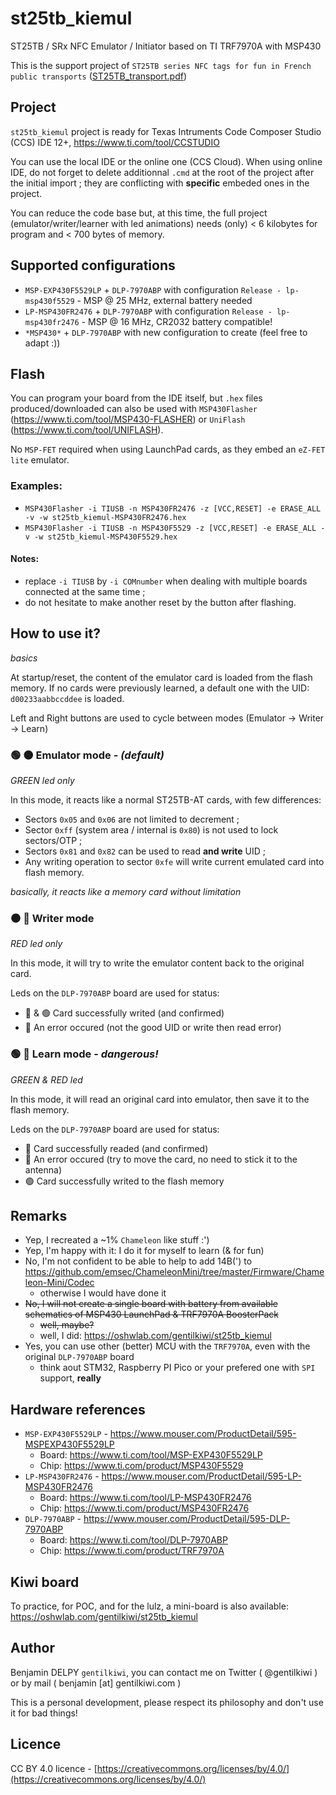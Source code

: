 # st25tb_kiemul

ST25TB / SRx NFC Emulator / Initiator based on TI TRF7970A with MSP430

This is the support project of `ST25TB series NFC tags for fun in French public transports` ([ST25TB_transport.pdf](ST25TB_transport.pdf))


## Project

`st25tb_kiemul` project is ready for Texas Intruments Code Composer Studio (CCS) IDE 12+, https://www.ti.com/tool/CCSTUDIO

You can use the local IDE or the online one (CCS Cloud). When using online IDE, do not forget to delete additionnal `.cmd` at the root of the project after the initial import ; they are conflicting with **specific** embeded ones in the project.

You can reduce the code base but, at this time, the full project (emulator/writer/learner with led animations) needs (only) < 6 kilobytes for program and < 700 bytes of memory.


## Supported configurations

- `MSP-EXP430F5529LP` + `DLP-7970ABP` with configuration `Release - lp-msp430f5529` - MSP @ 25 MHz, external battery needed
- `LP-MSP430FR2476` + `DLP-7970ABP` with configuration `Release - lp-msp430fr2476` - MSP @ 16 MHz, CR2032 battery compatible!
- `*MSP430*` + `DLP-7970ABP` with new configuration to create (feel free to adapt :))


## Flash

You can program your board from the IDE itself, but `.hex` files produced/downloaded can also be used with `MSP430Flasher` (https://www.ti.com/tool/MSP430-FLASHER) or `UniFlash` (https://www.ti.com/tool/UNIFLASH).

No `MSP-FET` required when using LaunchPad cards, as they embed an `eZ-FET lite` emulator.

### Examples:

- `MSP430Flasher -i TIUSB -n MSP430FR2476 -z [VCC,RESET] -e ERASE_ALL -v -w st25tb_kiemul-MSP430FR2476.hex`
- `MSP430Flasher -i TIUSB -n MSP430F5529 -z [VCC,RESET] -e ERASE_ALL -v -w st25tb_kiemul-MSP430F5529.hex`

#### Notes:
- replace `-i TIUSB` by `-i COMnumber` when dealing with multiple boards connected at the same time ;
- do not hesitate to make another reset by the button after flashing.


## How to use it?
_basics_

At startup/reset, the content of the emulator card is loaded from the flash memory. If no cards were previously learned, a default one with the UID: `d00233aabbccddee` is loaded.

Left and Right buttons are used to cycle between modes (Emulator -> Writer -> Learn)

### 🟢 ⚫ Emulator mode - _(default)_
_GREEN led only_

In this mode, it reacts like a normal ST25TB-AT cards, with few differences:
- Sectors `0x05` and `0x06` are not limited to decrement ;
- Sector `0xff` (system area / internal is `0x80`) is not used to lock sectors/OTP ;
- Sectors `0x81` and `0x82` can be used to read **and write** UID ;
- Any writing operation to sector `0xfe` will write current emulated card into flash memory.

_basically, it reacts like a memory card without limitation_

### ⚫ 🔴 Writer mode
_RED led only_

In this mode, it will try to write the emulator content back to the original card.

Leds on the `DLP-7970ABP` board are used for status:
- 🔵 & 🟢 Card successfully writed (and confirmed) 
- 🔴 An error occured (not the good UID or write then read error)


### 🟢 🔴 Learn mode - _dangerous!_
_GREEN & RED led_

In this mode, it will read an original card into emulator, then save it to the flash memory.

Leds on the `DLP-7970ABP` board are used for status:
- 🔵 Card successfully readed (and confirmed) 
- 🔴 An error occured (try to move the card, no need to stick it to the antenna)
- 🟢 Card successfully writed to the flash memory


## Remarks

- Yep, I recreated a ~1% `Chameleon` like stuff :')
- Yep, I'm happy with it: I do it for myself to learn (& for fun)
- No, I'm not confident to be able to help to add 14B(') to https://github.com/emsec/ChameleonMini/tree/master/Firmware/Chameleon-Mini/Codec
  - otherwise I would have done it
- ~~No, I will not create a single board with battery from available schematics of MSP430 LaunchPad & TRF7970A BoosterPack~~
  - ~~well, maybe?~~
  - well, I did: https://oshwlab.com/gentilkiwi/st25tb_kiemul
- Yes, you can use other (better) MCU with the `TRF7970A`, even with the original `DLP-7970ABP` board
  - think aout STM32, Raspberry PI Pico or your prefered one with `SPI` support, **really**


## Hardware references

- `MSP-EXP430F5529LP` - https://www.mouser.com/ProductDetail/595-MSPEXP430F5529LP
  - Board: https://www.ti.com/tool/MSP-EXP430F5529LP
  - Chip: https://www.ti.com/product/MSP430F5529
- `LP-MSP430FR2476` - https://www.mouser.com/ProductDetail/595-LP-MSP430FR2476
  - Board: https://www.ti.com/tool/LP-MSP430FR2476
  - Chip: https://www.ti.com/product/MSP430FR2476
- `DLP-7970ABP` - https://www.mouser.com/ProductDetail/595-DLP-7970ABP
  - Board: https://www.ti.com/tool/DLP-7970ABP
  - Chip: https://www.ti.com/product/TRF7970A


## Kiwi board

To practice, for POC, and for the lulz, a mini-board is also available: https://oshwlab.com/gentilkiwi/st25tb_kiemul


## Author

Benjamin DELPY `gentilkiwi`, you can contact me on Twitter ( @gentilkiwi ) or by mail ( benjamin [at] gentilkiwi.com )

This is a personal development, please respect its philosophy and don't use it for bad things!

## Licence

CC BY 4.0 licence - [https://creativecommons.org/licenses/by/4.0/](https://creativecommons.org/licenses/by/4.0/)